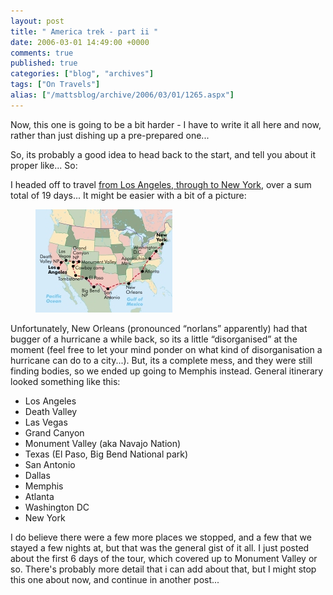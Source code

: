 ```yaml
---
layout: post
title: " America trek - part ii "
date: 2006-03-01 14:49:00 +0000
comments: true
published: true
categories: ["blog", "archives"]
tags: ["On Travels"]
alias: ["/mattsblog/archive/2006/03/01/1265.aspx"]
---
```

<!-- more -->

<P>Now, this one is going to be a bit harder - I have to write it all here and now, rather than just&nbsp;dishing up a pre-prepared one...</P>
 <P>So, its probably a good idea to head back to the start, and tell you about it proper like... So:</P>
 <P>I headed off to travel <A href="http://trekamerica.com/tours/slw.html">from Los Angeles, through to New York</A>, over a sum total of 19 days... It might be easier with a bit of a picture:</P>
 <figure><IMG alt="Trek America SLW Tour" src="/images/trekamerica_slw_map.jpg"></figure>
 <P>Unfortunately, New Orleans (pronounced &#8220;norlans&#8221; apparently) had that bugger of a hurricane a while back, so its a little &#8220;disorganised&#8221; at the moment (feel free to let your mind ponder on what kind of disorganisation a hurricane can do to a city...). But, its a complete mess, and they were still finding bodies, so we ended up going to Memphis instead. General itinerary looked something like this:</P>
 <UL>
 <LI>Los Angeles</LI>
 <LI>Death Valley</LI>
 <LI>Las Vegas</LI>
 <LI>Grand Canyon</LI>
 <LI>Monument Valley (aka Navajo Nation)</LI>
 <LI>Texas (El Paso, Big Bend National park)</LI>
 <LI>San Antonio</LI>
 <LI>Dallas</LI>
 <LI>Memphis</LI>
 <LI>Atlanta</LI>
 <LI>Washington DC</LI>
 <LI>New York</LI></UL>
 <P>I do believe there were a few more places we stopped, and a few that we stayed a few nights at, but that was the general gist of it all. I just posted about the first 6 days of the tour, which covered up to Monument Valley or so. There's probably more detail that i can add about that, but&nbsp;I might stop this one about now, and continue in another post...</P>

